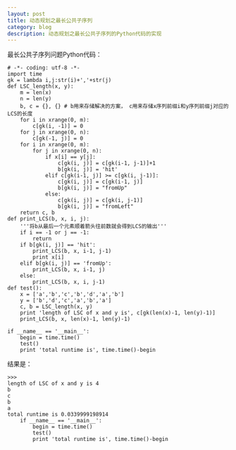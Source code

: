 ```yaml
---
layout: post
title: 动态规划之最长公共子序列
category: blog
description: 动态规划之最长公共子序列的Python代码的实现
---
```


最长公共子序列问题Python代码：

	# -*- coding: utf-8 -*-
	import time
	gk = lambda i,j:str(i)+','+str(j)
	def LSC_length(x, y):
		m = len(x)
	    n = len(y)
	    b, c = {}, {} # b用来存储解决的方案， c用来存储x序列前缀i和y序列前缀j对应的LCS的长度
	    for i in xrange(0, m):
	        c[gk(i, -1)] = 0
	    for j in xrange(0, n):
	        c[gk(-1, j)] = 0
	    for i in xrange(0, m):
	        for j in xrange(0, n):
	            if x[i] == y[j]:
	                c[gk(i, j)] = c[gk(i-1, j-1)]+1
	                b[gk(i, j)] = 'hit'
	            elif c[gk(i-1, j)] >= c[gk(i, j-1)]:
	                c[gk(i, j)] = c[gk(i-1, j)]
	                b[gk(i, j)] = "fromUp"
	            else:
	                c[gk(i, j)] = c[gk(i, j-1)]
	                b[gk(i, j)] = "fromLeft"
	    return c, b
	def print_LCS(b, x, i, j):
	    '''将b从最后一个元素顺着箭头往前数就会得到LCS的输出'''
	    if i == -1 or j == -1:
	        return
	    if b[gk(i, j)] == 'hit':
	        print_LCS(b, x, i-1, j-1)
	        print x[i]
	    elif b[gk(i, j)] == 'fromUp':
	        print_LCS(b, x, i-1, j)
	    else:
	        print_LCS(b, x, i, j-1)
	def test():
	    x = ['a','b','c','b','d','a','b']
	    y = ['b','d','c','a','b','a']
	    c, b = LSC_length(x, y)
	    print 'length of LSC of x and y is', c[gk(len(x)-1, len(y)-1)]
	    print_LCS(b, x, len(x)-1, len(y)-1)
	                  
	if __name__ == '__main__':
	    begin = time.time()
	    test()
	    print 'total runtime is', time.time()-begin

结果是：

	>>>
	length of LSC of x and y is 4
	b
	c
	b
	a
	total runtime is 0.0339999198914
		if __name__ == '__main__':
		    begin = time.time()
		    test()
		    print 'total runtime is', time.time()-begin
